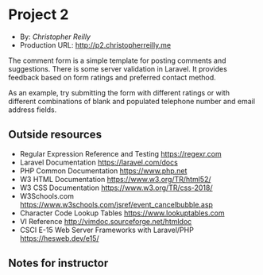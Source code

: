 # Project 2
+ By: *Christopher Reilly*
+ Production URL: <http://p2.christopherreilly.me>

The comment form is a simple template for posting comments and suggestions.
There is some server validation in Laravel. It provides feedback based on
form ratings and preferred contact method.

As an example, try submitting the form with different ratings or with different
combinations of blank and populated telephone number and email address fields.

## Outside resources
+ Regular Expression Reference and Testing <https://regexr.com>
+ Laravel Documentation <https://laravel.com/docs>
+ PHP Common Documentation <https://www.php.net>
+ W3 HTML Documentation <https://www.w3.org/TR/html52/>
+ W3 CSS Documentation <https://www.w3.org/TR/css-2018/>
+ W3Schools.com <https://www.w3schools.com/jsref/event_cancelbubble.asp>
+ Character Code Lookup Tables <https://www.lookuptables.com>
+ VI Reference <http://vimdoc.sourceforge.net/htmldoc>
+ CSCI E-15 Web Server Frameworks with Laravel/PHP <https://hesweb.dev/e15/>

## Notes for instructor
